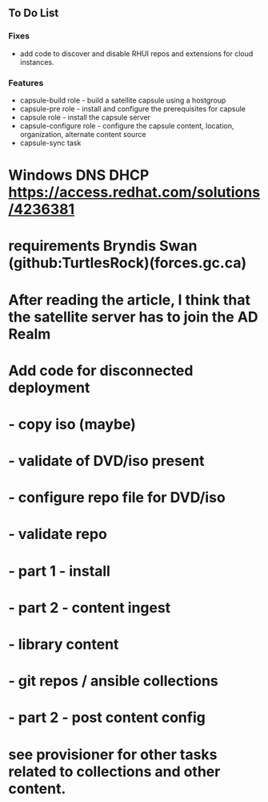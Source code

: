 ## To Do List

### Fixes
- add code to discover and disable RHUI repos and extensions for cloud instances.

### Features 

- capsule-build role - build a satellite capsule using a hostgroup 
- capsule-pre role - install and configure the prerequisites for capsule
- capsule role - install the capsule server
- capsule-configure role - configure the capsule content, location, organization, alternate content source
- capsule-sync task

# Windows DNS DHCP https://access.redhat.com/solutions/4236381
# requirements Bryndis Swan (github:TurtlesRock)(forces.gc.ca)
# After reading the article, I think that the satellite server has to join the AD Realm

# Add code for disconnected deployment
#   - copy iso (maybe)
#   - validate of DVD/iso present
#   - configure repo file for DVD/iso
#   - validate repo
#   - part 1 - install
#   - part 2 - content ingest
#     - library content
#     - git repos / ansible collections
#   - part 2 - post content config

# see provisioner for other tasks related to collections and other content.
